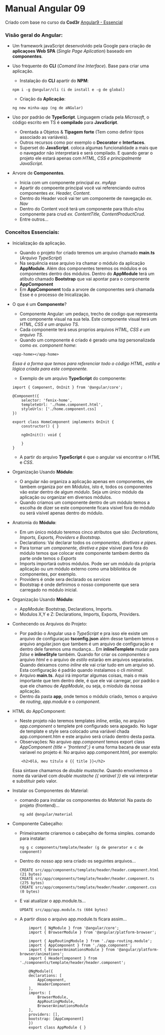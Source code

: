 # Manual Angular 09
Criado com base no curso da **Cod3r** [Angular9 - Essencial](https://www.cod3r.com.br/courses/take/angular-9-essencial)

### Visão geral do Angular:

* Um framework javaScript desenvolvido pela Google para criação de **aplicaçoes Web SPA** (*Single Page Aplication*) baseado em **componentes**.

* Uso frequente do **CLI** (*Comand line Interface*). Base para criar uma aplicação.
    - Instalação do **CLI** apartir do **NPM**:
    ```
    npm i -g @angular/cli (i de install e -g de global)
    ```
    - Criação da **Aplicação**:
    ```
    ng new minha-app (ng de aNGular)
    ```
* Uso por padrão de **TypeScript**. Linguagem criada pela *Microsoft*, o código escrito em TS é **compilado** para **JavaScript**.
    - Orentada a Objetos & **Tipagem forte** (Tem como definir tipos associado as variáveis).
    - Outros recursos como por exemplo o **Decorator** e **Interfaces**.
    - Superset do **JavaScript**. coloca algumas funcionalidade a mais que o navegador não interpretará e será compilado. E quando gerar o projeto ele estará apenas com *HTML, CSS e principalmente JavaScript*.

* Arvore de **Componentes**.
    - Inicia com um componente principal *ex. myApp*
    - Apartir do compoente principal você vai referenciando outros componentes *ex. Header, Content*.
    - Dentro do Header você vai ter um componente de navegação *ex. Nav*
    - Dentro do Content você terá um componente para título e/ou componente para crud *ex. ContentTitle, ContentProductCrud*.
    - Entre outros...

### Conceitos Essenciais:

* Inicialização da aplicação. 
    - Quando o projeto for criado teremos um arquivo chamado **main.ts** (*Arquivo TypeScript*)
    - Na sequência esse arquivo ira chamar o módulo da aplicação **AppModule**. Além dos componentes teremos os módulos e os componentes dentro dos módulos. Dentro do **AppModule** terá um atibuto chamado **Bootstrap** que vai apontar para o componente **AppComponent**
    - Em **AppComponent** toda a arvore de componentes será chamada
Esse é o processo de Inicalização.

* O que é um **Componente**?
    - Componente Angular: um pedaço, trecho de codigo que representa um componente visual na sua tela. Este componente visual terá um *HTML, CSS e um arquivo TS*.
    - Cada componente terá seus proprios arquivos *HTML, CSS e um arquivo TS*.
    - Quando um componente é criado é gerado uma *tag* personalizada como *ex. component home*:
    ```
    <app-home></app-home>
    ```
    *Essa é a forma que temos para referenciar todo o código HTML, estilo e lógica criada para este componente.*

    - Exemplo de um arquivo **TypeScript** do componente:
    ```
    import { Component, OnInit } from '@angular/core';

    @Component({
        selector: 'fenix-home',
        templeteUrl: './home.component.html',
        styleUrls: ['./home.component.css]
    })

    export class HomeComponent implements OnInit {
        constructor() { }

        ngOnInit(): void {

        }
    }    
    ```
    - A partir do arquivo **TypeScript** é que o angular vai encontrar o *HTML* e *CSS*.

* Organização Usando **Módulo**:
    - O angular não organiza a aplicação apenas em componentes, ele tambem organiza por em *Módulos*, isto é, todos os componentes vão estar dentro de algum *módulo*. Seja um único módulo da aplicação ou organizar em diversos módulos.
    - Quando criamos um componente dentro de um módulo temos a escolha de dizer se este componente ficara visivel fora do módulo ou será visivel apenas dentro do módulo.

* Anatomia do **Módulo**:
    - Em um único módulo teremos cinco atributos que são: *Declarations, Imports, Exports, Providers e Bootstrap*.
    - Declarations: Vai declarar todos os *componentes, diretivas e pipes*.
    - Para tornar um *componente, diretiva e pipe* visivel para fora do módulo temos que colocar este componente tambem dentro da parte onde temos o *Exports*
    - Imports importará outros módulos. Pode ser um módulo da própria aplicação ou um módulo externo como uma bibliotéca de componentes, por exemplo.
    - Providers é onde sera declarado os *services*
    - Bootstrap é onde definimos o nosso componente que sera carregado no módulo inicial.

* Organização Usando **Módulo**:
    - AppModule: Bootstrap, Declarations, Imports.
    - Modulos X,Y e Z: Declarations, Imports, Exports, Providers.

* Conhecendo os Arquivos do Projeto:
    - Por padrão o Angular usa o *TypeScript* e pra isso ele existe um arquivo de configuraçao **tsconfig.json** além desse tambem temos o arquivo angular.json que tambem é um arquivo de configuração e dentro dele faremos uma mudança... Em **inlineTemplete** mudar para *false* e **inlineStyle** também. Quando for criar os *componentes* o arquivo *html* e o arquivo de *estilo* estarão em arquivos separados. Quando deixamos como *inline* ele vai criar tudo em um arquivo só. Esta configuração é padrão quando instalamos o cli *minimal*.
    - Arquivo **main.ts**. Aqui irá importar algumas coisas, mais o mais importante que tem dentro dele, é que ele vai carregar, por padrão o que ele chamou de *AppModule*, ou seja, o míodulo da nossa aplicação.
    - Dentro da pasta **app**, onde temos o módulo criado, temos o arquivo de *routing*, *app.module* e o *component*.

* HTML do AppComponent:
    - Neste projeto não teremos templates *inline*, então, no arquivo *app.component* o templete pré configurado sera apagado. No lugar de template e style sera colocado uma variável chada app.component.htm e este arquivo será criado dentro desta pasta.
    - Observações: No arquivo *app.component* temos export class *AppComponent {title = 'frontend';}* e uma forma bacana de usar esta variavel no projeto é:
    No arquivo app.component.html, por exemplo:
    ```
        <h2>Olá, meu título é {{ title }}</h2>
    ```
    Essa sintaxe chamamos de *double mustache*. Quando envolvemos o nome da variável com *double mustache {{ variável }}* ele vai interpretar e substituir pelo valor.

* Instalar os Componentes do Material:
    - comando para instalar os componentes do *Material*:
        Na pasta do projeto (frontend)...
        ```
        ng add @angular/material
        ```
* Componente Cabeçalho:
    - Primeiramente criaremos o cabeçalho de forma simples. comando para instalar:
        ```
        ng g c components/template/header (g de generator e c de component)
        ```
    - Dentro do nosso app sera criado os seguintes arquivos...
        ```
        CREATE src/app/components/template/header/header.component.html (21 bytes)
        CREATE src/app/components/template/header/header.component.ts (275 bytes)
        CREATE src/app/components/template/header/header.component.css (0 bytes)
        ```
    - E vai atualizar o app.module.ts...
        ```
        UPDATE src/app/app.module.ts (604 bytes)
        ```
    - A partir disso o arquivo app.module.ts ficara assim...
        ```
            import { NgModule } from '@angular/core';
            import { BrowserModule } from '@angular/platform-browser';

            import { AppRoutingModule } from './app-routing.module';
            import { AppComponent } from './app.component';
            import { BrowserAnimationsModule } from '@angular/platform-browser/animations';
            import { HeaderComponent } from './components/template/header/header.component';

            @NgModule({
            declarations: [
                AppComponent,
                HeaderComponent
            ],
            imports: [
                BrowserModule,
                AppRoutingModule,
                BrowserAnimationsModule
            ],
            providers: [],
            bootstrap: [AppComponent]
            })
            export class AppModule { }
        ```

